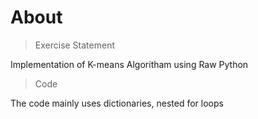 # About

>Exercise Statement

Implementation of K-means Algoritham using Raw Python 
>Code

The code mainly uses dictionaries, nested for loops 
